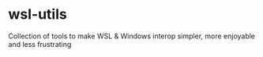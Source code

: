 # wsl-utils

Collection of tools to make WSL &amp; Windows interop simpler, more enjoyable and less frustrating
